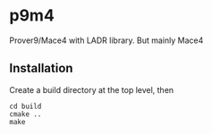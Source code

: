# p9m4
Prover9/Mace4 with LADR library. But mainly Mace4

## Installation
Create a build directory at the top level, then

```
cd build
cmake ..
make
```
